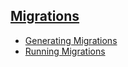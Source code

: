 ## [Migrations]()
- [Generating Migrations](task/migrations/new)
- [Running Migrations](task/migrations/run)
